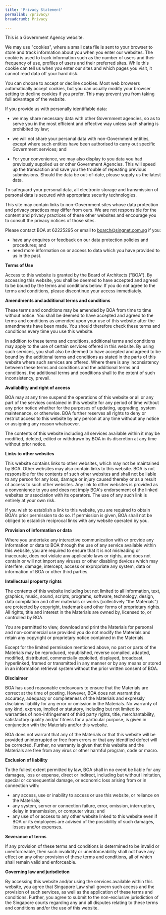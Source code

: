 ```yaml
---
title: 'Privacy Statement'
permalink: /privacy/
breadcrumb: Privacy

---
```


This is a Government Agency website.

We may use "cookies", where a small data file is sent to your browser to store and track information about you when you enter our websites. The cookie is used to track information such as the number of users and their frequency of use, profiles of users and their preferred sites. While this cookie can tell us when you enter our sites and which pages you visit, it cannot read data off your hard disk.

You can choose to accept or decline cookies. Most web browsers automatically accept cookies, but you can usually modify your browser setting to decline cookies if you prefer. This may prevent you from taking full advantage of the website.

If you provide us with personally identifiable data: 

* we may share necessary data with other Government agencies, so as to serve you in the most efficient and effective way unless such sharing is prohibited by law; 

* we will not share your personal data with non-Government entities, except where such entities have been authorised to carry out specific Government services; and 

* For your convenience, we may also display to you data you had previously supplied us or other Government Agencies. This will speed up the transaction and save you the trouble of repeating previous submissions. Should the data be out-of-date, please supply us the latest data.

To safeguard your personal data, all electronic storage and transmission of personal data is secured with appropriate security technologies.

This site may contain links to non-Government sites whose data protection and privacy practices may differ from ours. We are not responsible for the content and privacy practices of these other websites and encourage you to consult the privacy notices of those sites.

Please contact BOA at 62225295 or email to boarch@singnet.com.sg if you:

* have any enquires or feedback on our data protection policies and procedures; and
* need more information on or access to data which you have provided to us in the past.

**Terms of Use**

Access to this website is granted by the Board of Architects ("BOA"). By accessing this website, you shall be deemed to have accepted and agreed to be bound by the terms and conditions below. If you do not agree to the terms and conditions, please discontinue your access immediately.

**Amendments and additional terms and conditions**

These terms and conditions may be amended by BOA from time to time without notice. You shall be deemed to have accepted and agreed to the terms and conditions as amended upon your use of this website after the amendments have been made. You should therefore check these terms and conditions every time you use this website.

In addition to these terms and conditions, additional terms and conditions may apply to the use of certain services offered in this website. By using such services, you shall also be deemed to have accepted and agreed to be bound by the additional terms and conditions as stated in the parts of this website where such services are offered. Where there is any inconsistency between these terms and conditions and the additional terms and conditions, the additional terms and conditions shall to the extent of such inconsistency, prevail.

**Availability and right of access**

BOA may at any time suspend the operations of this website or all or any part of the services contained in this website for any period of time without any prior notice whether for the purposes of updating, upgrading, system maintenance, or otherwise.
BOA further reserves all rights to deny or restrict access to this website by any person at any time without any notice or assigning any reason whatsoever.

The contents of this website including all services available within it may be modified, deleted, edited or withdrawn by BOA in its discretion at any time without prior notice.

**Links to other websites**

This website contains links to other websites, which may not be maintained by BOA. Other websites may also contain links to this website. BOA is not responsible for the contents of such other websites and shall not be liable to any person for any loss, damage or injury caused thereby or as a result of access to such other websites. Any link to other websites is provided as a convenience to you and does not imply BOA's endorsement of the linked websites or association with its operators. The use of any such link is entirely at your own risk.

If you wish to establish a link to this website, you are required to obtain BOA's prior permission to do so. If permission is given, BOA shall not be obliged to establish reciprocal links with any website operated by you.

**Provision of information or data**

Where you undertake any interactive communication with or provide any information or data to BOA through the use of any service available within this website, you are required to ensure that it is not misleading or inaccurate, does not violate any applicable laws or rights, and does not contain or will not import any viruses or other disabling devices which may interfere, damage, intercept, access or expropriate any system, data or information of BOA or other third parties.

**Intellectual property rights**

The contents of this website including but not limited to all information, text, graphics, music, sound, scripts, programs, software, technology, design, data compilation and other materials or works (collectively "the Materials") are protected by copyright, trademark and other forms of proprietary rights. All rights, title and interest in the Materials are owned by, licensed to, or controlled by BOA.

You are permitted to view, download and print the Materials for personal and non-commercial use provided you do not modify the Materials and retain any copyright or proprietary notice contained in the Materials.

Except for the limited permission mentioned above, no part or parts of the Materials may be reproduced, republished, reverse compiled, adapted, modified, distributed, commercially exploited, displayed, broadcast, hyperlinked, framed or transmitted in any manner or by any means or stored in an information retrieval system without the prior written consent of BOA.

**Disclaimer**

BOA has used reasonable endeavours to ensure that the Materials are correct at the time of posting. However, BOA does not warrant the accuracy, adequacy or completeness of the Materials and expressly disclaims liability for any error or omission in the Materials.
No warranty of any kind, express, implied or statutory, including but not limited to warranties of non-infringement of third party rights, title, merchantability, satisfactory quality and/or fitness for a particular purpose, is given in conjunction with the Materials and/or this website.

BOA does not warrant that any of the Materials or that this website will be provided uninterrupted or free from errors or that any identified defect will be corrected. Further, no warranty is given that this website and the Materials are free from any virus or other harmful program, code or macro.

**Exclusion of liability**

To the fullest extent permitted by law, BOA shall in no event be liable for any damages, loss or expense, direct or indirect, including but without limitation, special or consequential damage, or economic loss arising from or in connection with:

* any access, use or inability to access or use this website, or reliance on the Materials;
* any system, server or connection failure, error, omission, interruption, delay in transmission, or computer virus; and
* any use of or access to any other website linked to this website even if BOA or its employees are advised of the possibility of such damages, losses and/or expenses.

**Severance of terms**

If any provision of these terms and conditions is determined to be invalid or unenforceable, then such invalidity or unenforceability shall not have any effect on any other provision of these terms and conditions, all of which shall remain valid and enforceable.

**Governing law and jurisdiction**

By accessing this website and/or using the services available within this website, you agree that Singapore Law shall govern such access and the provision of such services, as well as the application of these terms and conditions. Further, you agree to submit to the non-exclusive jurisdiction of the Singapore courts regarding any and all disputes relating to these terms and conditions and/or the use of this website.


